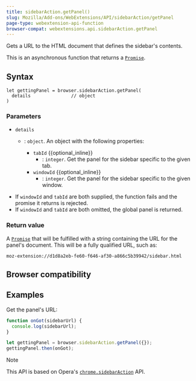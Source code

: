 ```yaml
---
title: sidebarAction.getPanel()
slug: Mozilla/Add-ons/WebExtensions/API/sidebarAction/getPanel
page-type: webextension-api-function
browser-compat: webextensions.api.sidebarAction.getPanel
---
```




Gets a URL to the HTML document that defines the sidebar's contents.

This is an asynchronous function that returns a [`Promise`](/Web/JavaScript/Reference/Global_Objects/Promise).

## Syntax

```js-nolint
let gettingPanel = browser.sidebarAction.getPanel(
  details               // object
)
```

### Parameters

- `details`

  - : `object`. An object with the following properties:

    - `tabId` {{optional_inline}}
      - : `integer`. Get the panel for the sidebar specific to the given tab.
    - `windowId` {{optional_inline}}
      - : `integer`. Get the panel for the sidebar specific to the given window.

<!---->

- If `windowId` and `tabId` are both supplied, the function fails and the promise it returns is rejected.
- If `windowId` and `tabId` are both omitted, the global panel is returned.

### Return value

A [`Promise`](/Web/JavaScript/Reference/Global_Objects/Promise) that will be fulfilled with a string containing the URL for the panel's document. This will be a fully qualified URL, such as:

```url
moz-extension://d1d8a2eb-fe60-f646-af30-a866c5b39942/sidebar.html
```

## Browser compatibility



## Examples

Get the panel's URL:

```js
function onGot(sidebarUrl) {
  console.log(sidebarUrl);
}

let gettingPanel = browser.sidebarAction.getPanel({});
gettingPanel.then(onGot);
```



> [!NOTE]
> This API is based on Opera's [`chrome.sidebarAction`](https://help.opera.com/en/extensions/sidebar-action-api/) API.

<!--
// Copyright 2015 The Chromium Authors. All rights reserved.
//
// Redistribution and use in source and binary forms, with or without
// modification, are permitted provided that the following conditions are
// met:
//
//    * Redistributions of source code must retain the above copyright
// notice, this list of conditions and the following disclaimer.
//    * Redistributions in binary form must reproduce the above
// copyright notice, this list of conditions and the following disclaimer
// in the documentation and/or other materials provided with the
// distribution.
//    * Neither the name of Google Inc. nor the names of its
// contributors may be used to endorse or promote products derived from
// this software without specific prior written permission.
//
// THIS SOFTWARE IS PROVIDED BY THE COPYRIGHT HOLDERS AND CONTRIBUTORS
// "AS IS" AND ANY EXPRESS OR IMPLIED WARRANTIES, INCLUDING, BUT NOT
// LIMITED TO, THE IMPLIED WARRANTIES OF MERCHANTABILITY AND FITNESS FOR
// A PARTICULAR PURPOSE ARE DISCLAIMED. IN NO EVENT SHALL THE COPYRIGHT
// OWNER OR CONTRIBUTORS BE LIABLE FOR ANY DIRECT, INDIRECT, INCIDENTAL,
// SPECIAL, EXEMPLARY, OR CONSEQUENTIAL DAMAGES (INCLUDING, BUT NOT
// LIMITED TO, PROCUREMENT OF SUBSTITUTE GOODS OR SERVICES; LOSS OF USE,
// DATA, OR PROFITS; OR BUSINESS INTERRUPTION) HOWEVER CAUSED AND ON ANY
// THEORY OF LIABILITY, WHETHER IN CONTRACT, STRICT LIABILITY, OR TORT
// (INCLUDING NEGLIGENCE OR OTHERWISE) ARISING IN ANY WAY OUT OF THE USE
// OF THIS SOFTWARE, EVEN IF ADVISED OF THE POSSIBILITY OF SUCH DAMAGE.
-->
